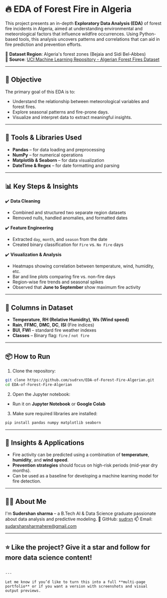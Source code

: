 # 🔥 EDA of Forest Fire in Algeria

This project presents an in-depth **Exploratory Data Analysis (EDA)** of forest fire incidents in Algeria, aimed at understanding environmental and meteorological factors that influence wildfire occurrences. Using Python-based tools, this analysis uncovers patterns and correlations that can aid in fire prediction and prevention efforts.

📍 **Dataset Region**: Algeria's forest zones (Bejaia and Sidi Bel-Abbes)  
📁 **Source**: [UCI Machine Learning Repository - Algerian Forest Fires Dataset](https://archive.ics.uci.edu/ml/datasets/Algerian+Forest+Fires+Dataset)

---

## 📌 Objective

The primary goal of this EDA is to:

- Understand the relationship between meteorological variables and forest fires.
- Explore seasonal patterns and fire-prone days.
- Visualize and interpret data to extract meaningful insights.

---

## 🧰 Tools & Libraries Used

- **Pandas** – for data loading and preprocessing  
- **NumPy** – for numerical operations  
- **Matplotlib & Seaborn** – for data visualization  
- **DateTime & Regex** – for date formatting and parsing  

---

## 📊 Key Steps & Insights

✔️ **Data Cleaning**  
- Combined and structured two separate region datasets  
- Removed nulls, handled anomalies, and formatted dates  

✔️ **Feature Engineering**  
- Extracted `day`, `month`, and `season` from the date  
- Created binary classification for `Fire` vs. `No Fire` days  

✔️ **Visualization & Analysis**  
- Heatmaps showing correlation between temperature, wind, humidity, etc.  
- Bar and line plots comparing fire vs. non-fire days  
- Region-wise fire trends and seasonal spikes  
- Observed that **June to September** show maximum fire activity  

---

## 📌 Columns in Dataset

- **Temperature**, **RH (Relative Humidity)**, **Ws (Wind speed)**  
- **Rain**, **FFMC**, **DMC**, **DC**, **ISI** (Fire indices)  
- **BUI**, **FWI** – standard fire weather indexes  
- **Classes** – Binary flag: `fire` / `not fire`

---

## 📦 How to Run

1. Clone the repository:
```bash
git clone https://github.com/sudrxn/EDA-of-Forest-Fire-Algerian.git
cd EDA-of-Forest-Fire-Algerian
````

2. Open the Jupyter notebook:

* Run it on **Jupyter Notebook** or **Google Colab**

3. Make sure required libraries are installed:

```bash
pip install pandas numpy matplotlib seaborn
```

---

## 🌱 Insights & Applications

* Fire activity can be predicted using a combination of **temperature**, **humidity**, and **wind speed**.
* **Prevention strategies** should focus on high-risk periods (mid-year dry months).
* Can be used as a baseline for developing a machine learning model for fire detection.

---

## 👨‍💻 About Me

I'm **Sudershan sharma** – a B.Tech AI & Data Science graduate passionate about data analysis and predictive modeling.
🔗 GitHub: [sudrxn](https://github.com/sudrxn)
📫 Email: [sudarshansharmahere@gmail.com](mailto:sudarshansharmahere@gmail.com)

---

## ⭐ Like the project? Give it a star and follow for more data science content!

```

---

Let me know if you’d like to turn this into a full **multi-page portfolio** or if you want a version with screenshots and visual output previews.
```
